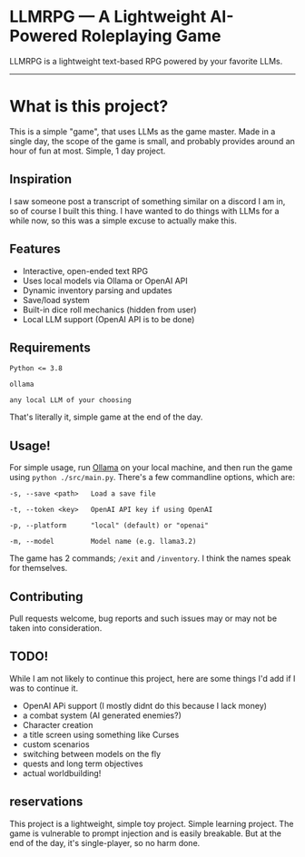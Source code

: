 # LLMRPG — A Lightweight AI-Powered Roleplaying Game

LLMRPG is a lightweight text-based RPG powered by your favorite LLMs.

---
# What is this project?
This is a simple "game", that uses LLMs as the game master. Made in a single day, the scope of the game is small, and probably provides around an hour of fun at most. Simple, 1 day project. 

## Inspiration
I saw someone post a transcript of something similar on a discord I am in, so of course I built this thing. I have wanted to do things with LLMs for a while now, so this was a simple excuse to actually make this.  

## Features
- Interactive, open-ended text RPG
- Uses local models via Ollama or OpenAI API
- Dynamic inventory parsing and updates
- Save/load system
- Built-in dice roll mechanics (hidden from user)
- Local LLM support (OpenAI API is to be done)

## Requirements
`Python <= 3.8`

`ollama`

`any local LLM of your choosing`

That's literally it, simple game at the end of the day.

## Usage!
For simple usage, run [Ollama](https://ollama.com/) on your local machine, and then run the game using `python ./src/main.py`. There's a few commandline options, which are:

`-s, --save <path>   Load a save file`

`-t, --token <key>   OpenAI API key if using OpenAI `

`-p, --platform      "local" (default) or "openai"`

`-m, --model         Model name (e.g. llama3.2) `

The game has 2 commands; `/exit` and `/inventory`. I think the names speak for themselves.

## Contributing
Pull requests welcome, bug reports and such issues may or may not be taken into consideration.

## TODO!
While I am not likely to continue this project, here are some things I'd add if I was to continue it.

- OpenAI APi support (I mostly didnt do this because I lack money)
- a combat system (AI generated enemies?)
- Character creation
- a title screen using something like Curses
- custom scenarios
- switching between models on the fly
- quests and long term objectives
- actual worldbuilding!

## reservations
This project is a lightweight, simple toy project. Simple learning project. The game is vulnerable to prompt injection and is easily breakable. But at the end of the day, it's single-player, so no harm done. 
